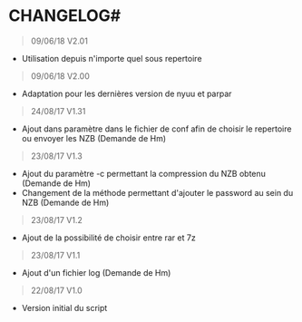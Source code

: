 # CHANGELOG#

> 09/06/18 V2.01
* Utilisation depuis n'importe quel sous repertoire

> 09/06/18 V2.00
* Adaptation pour les dernières version de nyuu et parpar

> 24/08/17 V1.31

* Ajout dans paramètre dans le fichier de conf afin de choisir le repertoire ou envoyer les NZB (Demande de Hm)

> 23/08/17 V1.3

* Ajout du paramètre -c permettant la compression du NZB obtenu (Demande de Hm)
* Changement de la méthode permettant d'ajouter le password au sein du NZB (Demande de Hm)

> 23/08/17 V1.2

* Ajout de la possibilité de choisir entre rar et 7z

> 23/08/17 V1.1

* Ajout d'un fichier log (Demande de Hm)

> 22/08/17 V1.0

* Version initial du script


